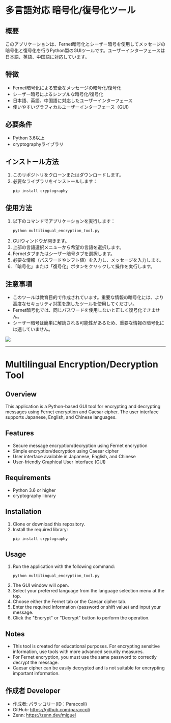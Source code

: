 # 多言語対応 暗号化/復号化ツール

## 概要
このアプリケーションは、Fernet暗号化とシーザー暗号を使用してメッセージの暗号化と復号化を行うPython製のGUIツールです。ユーザーインターフェースは日本語、英語、中国語に対応しています。

## 特徴
- Fernet暗号化による安全なメッセージの暗号化/復号化
- シーザー暗号によるシンプルな暗号化/復号化
- 日本語、英語、中国語に対応したユーザーインターフェース
- 使いやすいグラフィカルユーザーインターフェース（GUI）

## 必要条件
- Python 3.6以上
- cryptographyライブラリ

## インストール方法
1. このリポジトリをクローンまたはダウンロードします。
2. 必要なライブラリをインストールします：
   ```
   pip install cryptography
   ```

## 使用方法
1. 以下のコマンドでアプリケーションを実行します：
   ```
   python multilingual_encryption_tool.py
   ```
2. GUIウィンドウが開きます。
3. 上部の言語選択メニューから希望の言語を選択します。
4. Fernetタブまたはシーザー暗号タブを選択します。
5. 必要な情報（パスワードやシフト値）を入力し、メッセージを入力します。
6. 「暗号化」または「復号化」ボタンをクリックして操作を実行します。

## 注意事項
- このツールは教育目的で作成されています。重要な情報の暗号化には、より高度なセキュリティ対策を施したツールを使用してください。
- Fernet暗号化では、同じパスワードを使用しないと正しく復号化できません。
- シーザー暗号は簡単に解読される可能性があるため、重要な情報の暗号化には適していません。

<img src="https://github.com/xM1guel/Encryption-decryption-tool/blob/main/image.png" wight="40" hight="20">

---

# Multilingual Encryption/Decryption Tool

## Overview
This application is a Python-based GUI tool for encrypting and decrypting messages using Fernet encryption and Caesar cipher. The user interface supports Japanese, English, and Chinese languages.

## Features
- Secure message encryption/decryption using Fernet encryption
- Simple encryption/decryption using Caesar cipher
- User interface available in Japanese, English, and Chinese
- User-friendly Graphical User Interface (GUI)

## Requirements
- Python 3.6 or higher
- cryptography library

## Installation
1. Clone or download this repository.
2. Install the required library:
   ```
   pip install cryptography
   ```

## Usage
1. Run the application with the following command:
   ```
   python multilingual_encryption_tool.py
   ```
2. The GUI window will open.
3. Select your preferred language from the language selection menu at the top.
4. Choose either the Fernet tab or the Caesar cipher tab.
5. Enter the required information (password or shift value) and input your message.
6. Click the "Encrypt" or "Decrypt" button to perform the operation.

## Notes
- This tool is created for educational purposes. For encrypting sensitive information, use tools with more advanced security measures.
- For Fernet encryption, you must use the same password to correctly decrypt the message.
- Caesar cipher can be easily decrypted and is not suitable for encrypting important information.

## **作成者 Developer**

- 作成者: パラッコリー(ID：Paraccoli)
- GitHub: https://github.com/paraccoli
- Zenn: https://zenn.dev/miguel
